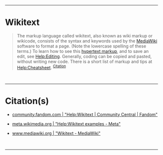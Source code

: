 <br /><hr />

# Wikitext

> The markup language called wikitext, also known as wiki markup or wikicode, consists of the syntax and keywords used by the [MediaWiki](https://en.wikipedia.org/wiki/MediaWiki) software to format a page. (Note the lowercase spelling of these terms.) To learn how to see this [hypertext markup](https://en.wikipedia.org/wiki/Hypertext_markup), and to save an edit, see [Help:Editing](https://en.wikipedia.org/wiki/Help:Editing). Generally, coding can be copied and pasted, without writing new code. There is a short list of markup and tips at [Help:Cheatsheet](https://en.wikipedia.org/wiki/Help:Cheatsheet). <sup>[Citation](https://en.wikipedia.org/wiki/Help:Wikitext)</sup>

<br /><hr />

# Citation(s)

- [community.fandom.com  |  "Help:Wikitext | Community Central | Fandom" ](https://community.fandom.com/wiki/Help:Wikitext)

- [meta.wikimedia.org  |  "Help:Wikitext examples - Meta" ](https://meta.wikimedia.org/wiki/Help:Wikitext_examples)

- [www.mediawiki.org  |  "Wikitext - MediaWiki" ](https://www.mediawiki.org/wiki/Wikitext)

<br /><hr />
